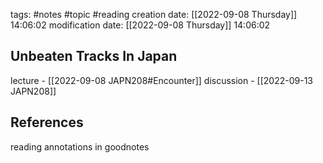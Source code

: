 tags: #notes #topic #reading
creation date: [[2022-09-08 Thursday]] 14:06:02
modification date: [[2022-09-08 Thursday]] 14:06:02

## Unbeaten Tracks In Japan
lecture - [[2022-09-08 JAPN208#Encounter]]
discussion - [[2022-09-13 JAPN208]]






## References
reading annotations in goodnotes